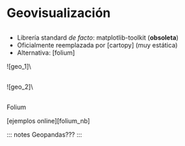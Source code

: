 
# Geovisualización

##

- Librería standard _de facto_: matplotlib-toolkit (**obsoleta**)
- Oficialmente reemplazada por [cartopy] (muy estática)
- Alternativa: [folium]

![geo_1]\

##

![geo_2]\


##

Folium

[ejemplos online][folium_nb]

::: notes
Geopandas???
:::
